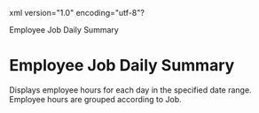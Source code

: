 xml version="1.0" encoding="utf-8"?





Employee Job Daily Summary




# Employee Job Daily Summary

Displays employee hours for each day in the specified date range. Employee hours are grouped according to Job.